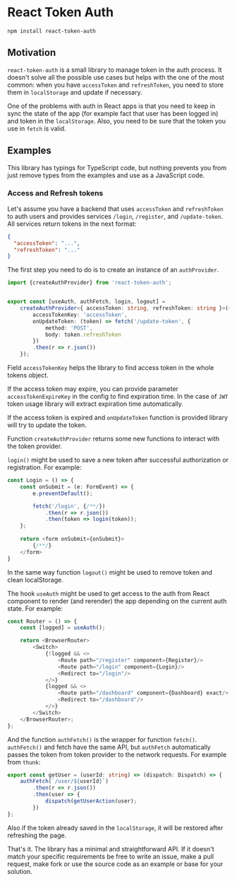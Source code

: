 # React Token Auth

`npm install react-token-auth`

## Motivation

`react-token-auth` is a small library to manage token in the auth process. 
It doesn't solve all the possible use cases but helps with the one of
the most common: when you have `accessToken` and `refreshToken`, you 
need to store them in `localStorage` and update if necessary.

One of the problems with auth in React apps is that you need to keep in sync the 
state of the app (for example fact that user has been logged in) and token in 
the `localStorage`. Also, you need to be sure that the token you use in `fetch` 
is valid.

## Examples

This library has typings for TypeScript code, but nothing prevents you from just 
remove types from the examples and use as a JavaScript code.

### Access and Refresh tokens 

Let's assume you have a backend that uses `accessToken` and `refreshToken` to auth 
users and provides services `/login`, `/register`, and `/update-token`.  All services 
return tokens in the next format: 

```json
{
  "accessToken": "...",
  "refreshToken": "..."
}
```

The first step you need to do is to create an instance of an `authProvider`.

```typescript
import {createAuthProvider} from 'react-token-auth';


export const [useAuth, authFetch, login, logout] =
    createAuthProvider<{ accessToken: string, refreshToken: string }>({
        accessTokenKey: 'accessToken',
        onUpdateToken: (token) => fetch('/update-token', {
            method: 'POST',
            body: token.refreshToken
        })
        .then(r => r.json())
    });
```

Field `accessTokenKey` helps the library to find access token in the 
whole tokens object.

If the access token may expire, you can provide parameter 
`accessTokenExpireKey` in the config to find expiration time. 
In the case of `JWT` token usage library will extract expiration 
time automatically.

If the access token is expired and `onUpdateToken` function is 
provided library will try to update the token.

Function `createAuthProvider` returns some new functions to interact with 
the token provider.

`login()` might be used to save a new token after successful authorization 
or registration. For example:

```typescript
const Login = () => {
    const onSubmit = (e: FormEvent) => {
        e.preventDefault();

        fetch('/login', {/**/})
            .then(r => r.json())
            .then(token => login(token));
    };
    
    return <form onSubmit={onSubmit}>
        {/**/}
    </form>
}
```

In the same way function `logout()` might be used to remove 
token and clean localStorage.

The hook `useAuth` might be used to get access to the auth from React 
component to render (and rerender) the app depending on the current 
auth state. For example:

```typescript
const Router = () => {
    const [logged] = useAuth();

    return <BrowserRouter>
        <Switch>
            {!logged && <>
                <Route path="/register" component={Register}/>
                <Route path="/login" component={Login}/>
                <Redirect to="/login"/>
            </>}
            {logged && <>
                <Route path="/dashboard" component={Dashboard} exact/>
                <Redirect to="/dashboard"/>
            </>}
        </Switch>
    </BrowserRouter>;
};
```

And the function `authFetch()` is the wrapper for function `fetch()`. 
`authFetch()` and fetch have the same API, but `authFetch` automatically 
passes the token from token provider to the network requests. For example 
from `thunk`:

```typescript
export const getUser = (userId: string) => (dispatch: Dispatch) => {
    authFetch(`/user/${userId}`)
        .then(r => r.json())
        .then(user => {
            dispatch(getUserAction(user);
        })
};
``` 

Also if the token already saved in the `localStorage`, it 
will be restored after refreshing the page.

That's it. The library has a minimal and straightforward API. 
If it doesn't match your specific requirements be free to write an 
issue, make a pull request, make fork or use the source code as an 
example or base for your solution.